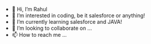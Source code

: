 - 👋 Hi, I’m Rahul
- 👀 I’m interested in coding, be it salesforce or anything!
- 🌱 I’m currently learning salesforce and JAVA!
- 💞️ I’m looking to collaborate on ...
- 📫 How to reach me ...

<!---
rahulmitraa92/rahulmitraa92 is a ✨ special ✨ repository because its `README.md` (this file) appears on your GitHub profile.
You can click the Preview link to take a look at your changes.
--->
